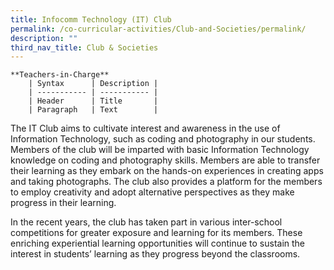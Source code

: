 ```yaml
---
title: Infocomm Technology (IT) Club
permalink: /co-curricular-activities/Club-and-Societies/permalink/
description: ""
third_nav_title: Club & Societies
---
```

```
**Teachers-in-Charge**
    | Syntax      | Description |
    | ----------- | ----------- |
    | Header      | Title       |
    | Paragraph   | Text        |
```




The IT Club aims to cultivate interest and awareness in the use of Information Technology, such as coding and photography in our students. Members of the club will be imparted with basic Information Technology knowledge on coding and photography skills. Members are able to transfer their learning as they embark on the hands-on experiences in creating apps and taking photographs. The club also provides a platform for the members to employ creativity and adopt alternative perspectives as they make progress in their learning. 

In the recent years, the club has taken part in various inter-school competitions for greater exposure and learning for its members. These enriching experiential learning opportunities will continue to sustain the interest in students’ learning as they progress beyond the classrooms.


